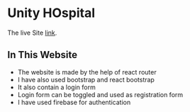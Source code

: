 # Unity HOspital

The live Site [link](https://github.com/facebook/create-react-app).

## In This Website

* The website is made by the help of react router
* I have also used bootstrap and react bootstrap
* It also contain a login form
* Login form can be toggled and used as registration form
* I have used firebase for authentication

